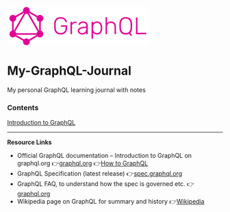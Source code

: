 ![graphql-logo](<Images\readme\GraphQL_logo_(horizontal).svg.png>)

# My-GraphQL-Journal

My personal GraphQL learning journal with notes

### Contents

[Introduction to GraphQL](IntroductionToGraphQL.md)


---

**Resource Links**

- Official GraphQL documentation – Introduction to GraphQL on graphql.org
  👉[graphql.org](https://graphql.org/learn/?utm_source=chatgpt.com)
  👉[How to GraphQL](https://www.howtographql.com/basics/0-introduction/)
- GraphQL Specification (latest release) 👉[spec.graphql.org](https://spec.graphql.org/October2021/?utm_source=chatgpt.com)
- GraphQL FAQ, to understand how the spec is governed etc. 👉[graphql.org](https://graphql.org/faq/general/?utm_source=chatgpt.com)
- Wikipedia page on GraphQL for summary and history 👉[Wikipedia](https://en.wikipedia.org/wiki/GraphQL?utm_source=chatgpt.com)
